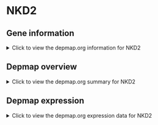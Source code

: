 <h1>NKD2</h1>

<h2>Gene information</h2>
<details>
  <summary>Click to view the depmap.org information for NKD2</summary>
  <iframe src="https://depmap.org/portal/gene/NKD2?tab=about" style="border:none;width:100%;height:800px"></iframe>
</details>

<h2>Depmap overview</h2>
<details>
  <summary>Click to view the depmap.org summary for NKD2</summary>
  <iframe src="https://depmap.org/portal/gene/NKD2?tab=overview" style="border:none;width:100%;height:800px"></iframe>
</details>

<h2>Depmap expression</h2>
<details>
  <summary>Click to view the depmap.org expression data for NKD2</summary>
  <iframe src="https://depmap.org/portal/gene/NKD2?tab=characterization" style="border:none;width:100%;height:800px"></iframe>
</details>


<!--
<h2>Reactome Pathway diagram</h2>
PNAME
-->


